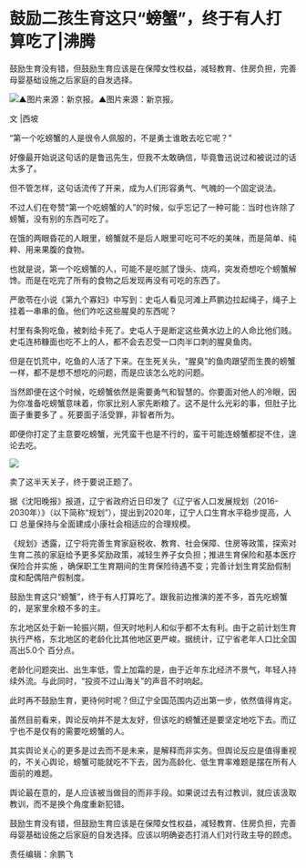 # 鼓励二孩生育这只“螃蟹”，终于有人打算吃了|沸腾

鼓励生育没有错，但鼓励生育应该是在保障女性权益，减轻教育、住房负担，完善母婴基础设施之后家庭的自发选择。

![▲图片来源：新京报。](http://n.sinaimg.cn/news/crawl/116/w550h366/20180709/lXUA-hezpzwu1051552.jpg)▲图片来源：新京报。

文 |西坡

“第一个吃螃蟹的人是很令人佩服的，不是勇士谁敢去吃它呢？”

好像最开始说这句话的是鲁迅先生，但我不太敢确信，毕竟鲁迅说过和被说过的话太多了。

但不管怎样，这句话流传了开来，成为人们形容勇气、气魄的一个固定说法。

不过人们在夸赞“第一个吃螃蟹的人”的时候，似乎忘记了一种可能：当时也许除了螃蟹，没有别的东西可吃了。

在饿的两眼昏花的人眼里，螃蟹就不是后人眼里可吃可不吃的美味，而是简单、纯粹、用来果腹的食物。

也就是说，第一个吃螃蟹的人，可能不是吃腻了馒头、烧鸡，突发奇想吃个螃蟹解馋。而是在吃完了所有的食物之后发现再没有可吃的东西了。

严歌苓在小说《第九个寡妇》中写到：史屯人看见河滩上芦鹏边拉起绳子，绳子上挂着一串串的鱼。他们咋吃这些腥臭的东西呢？

村里有条狗吃鱼，被刺给卡死了。史屯人于是断定这些黄水边上的人命比他们贱。史屯连柿糠面也吃不上的人，都不会去忍受一口肉半口刺的腥臭鱼肉。

但是在饥荒中，吃鱼的人活了下来。在生死关头，“腥臭”的鱼肉跟望而生畏的螃蟹一样，都不是想不想吃的问题，而是应该怎么吃的问题。

当然即便在这个时候，吃螃蟹依然是需要勇气和智慧的。你要面对他人的冷眼，因为你准备吃螃蟹意味着，你家比别人家先断粮了。这不是什么光彩的事，但肚子比面子重要多了
。死要面子活受罪，非智者所为。

即便你打定了主意要吃螃蟹，光凭蛮干也是不行的，蛮干可能连螃蟹都捉不住，遑论去吃。

![](http://n.sinaimg.cn/news/crawl/59/w550h309/20180709/vYJ2-hezpzwu1052071.jpg)

卖了这半天关子，终于要说正题了。

据《沈阳晚报》报道，辽宁省政府近日印发了《辽宁省人口发展规划（2016-2030年）》（以下简称“规划”），提出到2020年，辽宁人口生育水平稳步提高，人口
总量保持与全面建成小康社会相适应的合理规模。

《规划》透露，辽宁将完善生育家庭税收、教育、社会保障、住房等政策，探索对生育二孩的家庭给予更多奖励政策，减轻生养子女负担；推进生育保险和基本医疗保险合并实施
，确保职工生育期间的生育保险待遇不变；完善计划生育奖励假制度和配偶陪产假制度。

鼓励生育这只“螃蟹”，终于有人打算吃了。跟我前边推演的差不多，首先吃螃蟹的，是家里余粮不多的主。

东北地区处于新一轮振兴期，但天时地利人和似乎都不太有利。由于之前计划生育执行严格，东北地区的老龄化比其他地区更严峻。据统计，辽宁省老年人口比全国高出5.0个
百分点。

老龄化问题突出、出生率低，雪上加霜的是，由于近年东北经济不景气，年轻人持续外流。与此同时，“投资不过山海关”的声音不时响起。

此时再不鼓励生育，更待何时呢？但辽宁全国范围内迈出第一步，依然值得肯定。

虽然目前看来，舆论反响并不是太友好，但该吃的螃蟹还是要坚定地吃下去。而辽宁也不是仅有的需要吃螃蟹的人。

其实舆论关心的更多是过去而不是未来，是解释而非实务。但舆论反应是值得重视的，不关心舆论，螃蟹可能就吃不下去，因为高龄化、低生育率难题是摆在所有人面前的难题。

舆论最在意的，是人应该被当做目的而非手段。如果说过去有过教训，就应该汲取教训，而不是换个角度重新犯错。

鼓励生育没有错，但鼓励生育应该是在保障女性权益，减轻教育、住房负担，完善母婴基础设施之后家庭的自发选择。应该以明确姿态打消人们对行政主导的顾虑。

责任编辑：余鹏飞

